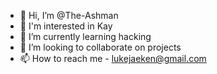 - 👋 Hi, I’m @The-Ashman
- 👀 I'm interested in Kay
- 🌱 I’m currently learning hacking
- 💞️ I’m looking to collaborate on projects
- 📫 How to reach me - lukejaeken@gmail.com 

<!---
The-Ashman/The-Ashman is a ✨ special ✨ repository because its `README.md` (this file) appears on your GitHub profile.
You can click the Preview link to take a look at your changes.
--->
